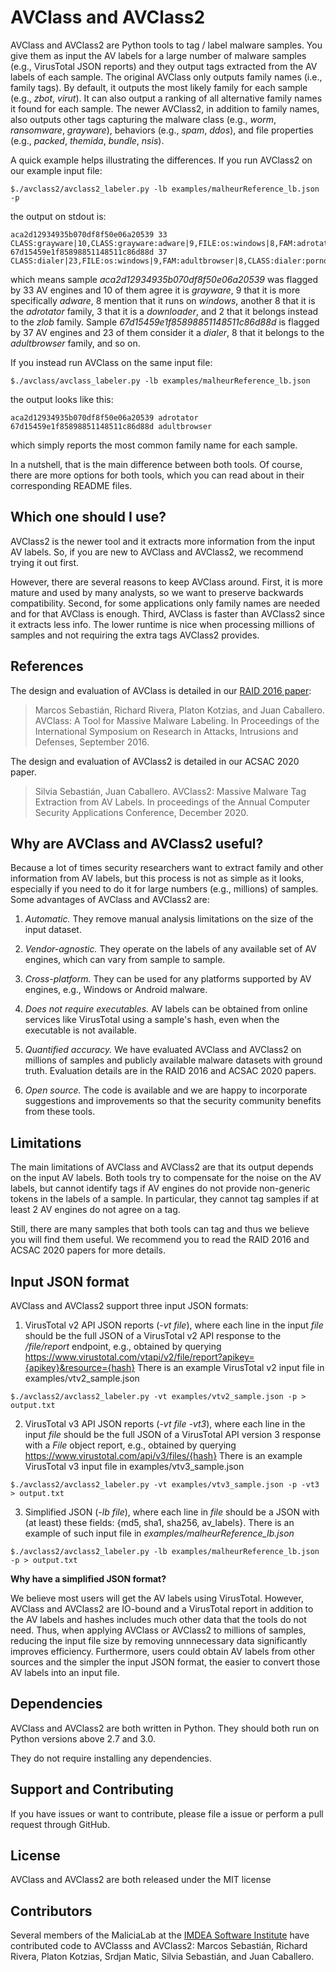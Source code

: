 # AVClass and AVClass2

AVClass and AVClass2 are Python tools to tag / label malware samples. 
You give them as input the AV labels for a large number of malware samples (e.g., VirusTotal JSON reports) 
and they output tags extracted from the AV labels of each sample. 
The original AVClass only outputs family names (i.e., family tags). 
By default, it outputs the most likely family for each sample (e.g., *zbot*, *virut*). 
It can also output a ranking of all alternative family names it found for each sample.
The newer AVClass2, in addition to family names, also outputs other tags capturing the malware class (e.g., *worm*, *ransomware*, *grayware*), behaviors (e.g., *spam*, *ddos*), and file properties (e.g., *packed*, *themida*, *bundle*, *nsis*). 

A quick example helps illustrating the differences. If you run AVClass2 on our example input file:

```shell
$./avclass2/avclass2_labeler.py -lb examples/malheurReference_lb.json -p
```

the output on stdout is:

```
aca2d12934935b070df8f50e06a20539 33 CLASS:grayware|10,CLASS:grayware:adware|9,FILE:os:windows|8,FAM:adrotator|8,CLASS:downloader|3,FAM:zlob|2
67d15459e1f85898851148511c86d88d 37 CLASS:dialer|23,FILE:os:windows|9,FAM:adultbrowser|8,CLASS:dialer:porndialer|7,CLASS:grayware|6,CLASS:grayware:tool|3,FAM:target|2
```
which means sample *aca2d12934935b070df8f50e06a20539* 
was flagged by 33 AV engines and 10 of them agree it is *grayware*, 9 that it is more specifically *adware*, 
8 mention that it runs on *windows*, another 8 that it is the *adrotator* family, 
3 that it is a *downloader*, and 2 that it belongs instead to the *zlob* family.
Sample *67d15459e1f85898851148511c86d88d* is flagged by 37 AV engines and 23 of them 
consider it a *dialer*, 8 that it belongs to the *adultbrowser* family, and so on.

If you instead run AVClass on the same input file:

```shell
$./avclass/avclass_labeler.py -lb examples/malheurReference_lb.json
```

the output looks like this:

```
aca2d12934935b070df8f50e06a20539 adrotator
67d15459e1f85898851148511c86d88d adultbrowser
``` 

which simply reports the most common family name for each sample.

In a nutshell, that is the main difference between both tools. 
Of course, there are more options for both tools, 
which you can read about in their corresponding README files. 


## Which one should I use?

AVClass2 is the newer tool and it extracts more information 
from the input AV labels.
So, if you are new to AVClass and AVClass2, we recommend trying it out first.

However, there are several reasons to keep AVClass around. 
First, it is more mature and used by many analysts, 
so we want to preserve backwards compatibility.
Second, for some applications only family names are needed and 
for that AVClass is enough.
Third, AVClass is faster than AVClass2 since it extracts less info. 
The lower runtime is nice when processing millions of samples and 
not requiring the extra tags AVClass2 provides. 

## References

The design and evaluation of AVClass is detailed in our 
[RAID 2016 paper](https://software.imdea.org/~juanca/papers/avclass_raid16.pdf):

> Marcos Sebastián, Richard Rivera, Platon Kotzias, and Juan Caballero. 
AVClass: A Tool for Massive Malware Labeling. 
In Proceedings of the International Symposium on Research in 
Attacks, Intrusions and Defenses,
September 2016.

The design and evaluation of AVClass2 is detailed in our ACSAC 2020 paper.

> Silvia Sebastián, Juan Caballero. 
AVClass2: Massive Malware Tag Extraction from AV Labels. 
In proceedings of the Annual Computer Security Applications Conference, December 2020.

## Why are AVClass and AVClass2 useful?

Because a lot of times security researchers want to extract family and other 
information from AV labels, but this process is not as simple as it looks, 
especially if you need to do it for large numbers (e.g., millions) of samples. 
Some advantages of AVClass and AVClass2 are:

1. *Automatic.* They remove manual analysis limitations on the size of the 
input 
dataset.

2. *Vendor-agnostic.* They operate on the labels of any available set of AV 
engines, which can vary from sample to sample.

3. *Cross-platform.* They can be used for any platforms supported by AV 
engines, e.g., Windows or Android malware.

4. *Does not require executables.* AV labels can be obtained from online services
 like VirusTotal using a sample's hash, even when the executable is not available.

5. *Quantified accuracy.* We have evaluated AVClass and AVClass2 on millions of 
samples and publicly available malware datasets with ground truth. 
Evaluation details are in the RAID 2016 and ACSAC 2020 papers.

6. *Open source.* The code is available and we are happy to incorporate 
suggestions and improvements so that the security community benefits from 
these tools.

## Limitations

The main limitations of AVClass and AVClass2 are that its output depends 
on the input AV labels. 
Both tools try to compensate for the noise on the AV labels, 
but cannot identify tags if AV engines do not provide non-generic tokens 
in the labels of a sample. 
In particular, they cannot tag samples if at least 2 AV engines 
do not agree on a tag. 

Still, there are many samples that both tools can tag
and thus we believe you will find them useful.
We recommend you to read the RAID 2016 and ACSAC 2020 papers for more details.

## Input JSON format

AVClass and AVClass2 support three input JSON formats: 

1. VirusTotal v2 API JSON reports (*-vt file*), 
where each line in the input *file* should be the full JSON of a 
VirusTotal v2 API response to the */file/report* endpoint,
e.g., obtained by querying https://www.virustotal.com/vtapi/v2/file/report?apikey={apikey}&resource={hash}
There is an example VirusTotal v2 input file in examples/vtv2_sample.json

```shell
$./avclass2/avclass2_labeler.py -vt examples/vtv2_sample.json -p > output.txt
```

2. VirusTotal v3 API JSON reports (*-vt file -vt3*), 
where each line in the input *file* should be the full JSON of a VirusTotal API version 3 response with a *File* object report, 
e.g., obtained by querying https://www.virustotal.com/api/v3/files/{hash}
There is an example VirusTotal v3 input file in examples/vtv3_sample.json

```shell
$./avclass2/avclass2_labeler.py -vt examples/vtv3_sample.json -p -vt3 > output.txt
```

3. Simplified JSON (*-lb file*),
where each line in *file* should be a JSON 
with (at least) these fields:
{md5, sha1, sha256, av_labels}. 
There is an example of such input file in *examples/malheurReference_lb.json*

```shell
$./avclass2/avclass2_labeler.py -lb examples/malheurReference_lb.json -p > output.txt
```

**Why have a simplified JSON format?**

We believe most users will get the AV labels using VirusTotal. 
However, AVClass and AVClass2 are IO-bound and a VirusTotal report 
in addition to the AV labels and hashes includes 
much other data that the tools do not need. 
Thus, when applying AVClass or AVClass2 to millions of samples,
reducing the input file size by removing unnnecessary data 
significantly improves efficiency. 
Furthermore, users could obtain AV labels from other sources and 
the simpler the input JSON format, 
the easier to convert those AV labels into an input file.

## Dependencies

AVClass and AVClass2 are both written in Python. 
They should both run on Python versions above 2.7 and 3.0.

They do not require installing any dependencies.

## Support and Contributing

If you have issues or want to contribute, please file a issue or perform a 
pull request through GitHub.

## License

AVClass and AVClass2 are both released under the MIT license

## Contributors

Several members of the MaliciaLab at the [IMDEA Software Institute](http://software.imdea.org) 
have contributed code to AVClasss and AVClass2: 
Marcos Sebastián, Richard Rivera, Platon Kotzias, Srdjan Matic, Silvia Sebastián, and Juan Caballero.

